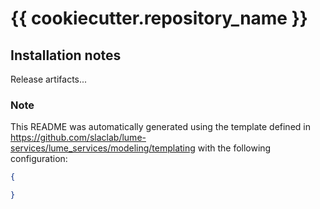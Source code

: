 # {{ cookiecutter.repository_name }}

## Installation notes

Release artifacts...








### Note
This README was automatically generated using the template defined in https://github.com/slaclab/lume-services/lume_services/modeling/templating with the following configuration:

```json
{

}
```